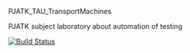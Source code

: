 PJATK_TAU_TransportMachines

PJATK subject laboratory about automation of testing

[![Build Status](https://travis-ci.org/dominiqxiqx/PJATK_TAU_TransportMachines.svg?branch=master)](https://travis-ci.org/dccstcc/PJATK_TAU_TransportMachines/lab_1_3_JUnit_Mockito)
